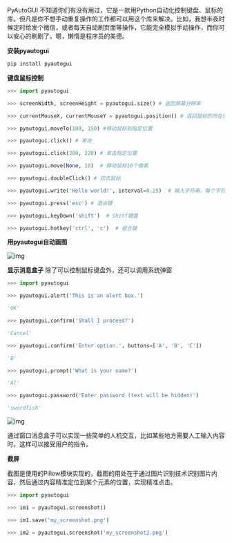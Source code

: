 PyAutoGUI 不知道你们有没有用过，它是一款用Python自动化控制键盘、鼠标的库。但凡是你不想手动重复操作的工作都可以用这个库来解决。比如，我想半夜时候定时给发个微信，或者每天自动刷页面等操作，它能完全模拟手动操作，而你可以安心的刷剧了。嗯，懒惰是程序员的美德。

**安装pyautogui**

```python
pip install pyautogui
```

**键盘鼠标控制**

```python
>>> import pyautogui

>>> screenWidth, screenHeight = pyautogui.size() # 返回屏幕分辨率

>>> currentMouseX, currentMouseY = pyautogui.position() # 返回鼠标的所在位置

>>> pyautogui.moveTo(100, 150) #移动鼠标到指定位置

>>> pyautogui.click() # 单击

>>> pyautogui.click(200, 220) # 单击指定位置

>>> pyautogui.move(None, 10)  # 移动鼠标10个像素

>>> pyautogui.doubleClick() # 双击鼠标

>>> pyautogui.write('Hello world!', interval=0.25)  # 输入字符串，每个字符停留时间0.25秒

>>> pyautogui.press('esc') # 退出键

>>> pyautogui.keyDown('shift')  # Shitf键盘

>>> pyautogui.hotkey('ctrl', 'c')  # 组合键
```

**用pyautogui自动画图**

![img](F:%5Cgithub%5Cgithubio%5Cstudynotes%5Cpython%5C%E6%8E%A7%E5%88%B6%E9%BC%A0%E6%A0%871.assets%5Cv2-14a1b818b398c40861c7d5c0bdf27689_720w.jpg)

**显示消息盒子** 除了可以控制鼠标键盘外，还可以调用系统弹窗

```python
>>> import pyautogui

>>> pyautogui.alert('This is an alert box.')

'OK'

>>> pyautogui.confirm('Shall I proceed?')

'Cancel'

>>> pyautogui.confirm('Enter option.', buttons=['A', 'B', 'C'])

'B'

>>> pyautogui.prompt('What is your name?')

'Al'

>>> pyautogui.password('Enter password (text will be hidden)')

'swordfish'
```

![img](F:%5Cgithub%5Cgithubio%5Cstudynotes%5Cpython%5C%E6%8E%A7%E5%88%B6%E9%BC%A0%E6%A0%871.assets%5Cv2-8716b7d188111927d6d4c40093c85197_720w.jpg)

通过窗口消息盒子可以实现一些简单的人机交互，比如某些地方需要人工输入内容时，这样可以接受用户的指令。

**截屏**

截图是使用的Pillow模块实现的，截图的用处在于通过图片识别技术识别图片内容，然后通过内容精准定位到某个元素的位置，实现精准点击。

```python
>>> import pyautogui

>>> im1 = pyautogui.screenshot()

>>> im1.save('my_screenshot.png')

>>> im2 = pyautogui.screenshot('my_screenshot2.png')
```